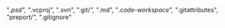 "*.psd", "*.vcproj", "*.svn*", ".git/*", "*.md", "*.code-workspace", "*.gitattributes", "preport/*", "*.gitignore"